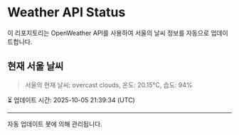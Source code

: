 
# Weather API Status

이 리포지토리는 OpenWeather API를 사용하여 서울의 날씨 정보를 자동으로 업데이트합니다.

## 현재 서울 날씨
> 서울의 현재 날씨: overcast clouds, 온도: 20.15°C, 습도: 94%

⏳ 업데이트 시간: 2025-10-05 21:39:34 (UTC)

---
자동 업데이트 봇에 의해 관리됩니다.
